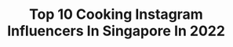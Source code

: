 ---
title: Top 10 Cooking Instagram Influencers In Singapore In 2022
description: >-
  Find top cooking Instagram influencers in Singapore in 2022. Most popular hashtags: #singapore #foodstagram #cooking #dinner.
platform: Instagram
hits: 18
text_top: Analyze the most popular Instagram accounts on inBeat.
text_bottom: inBeat has 18 Instagram influencers like this in Singapore for you to contact.
profiles:
  - username: "jjkatherine"
    fullname: >-
      Katherine Tan
    bio: >-
      🐳陈秋玲 🍁J.J. 🇹🇭TH | SG🇸🇬 🍳Homecook | Homecafe 🥬IG : jjkatherine | kt.juju 🥪#eatwithjjkatherine 🥘#cookingwithjjkatherine 🧁#homecafewithjjkatherine
    location: "Singapore"
    followers: 41361
    engagement: 227
    commentsToLikes: 0.124447
    id: ck5zkb3dwj5f40i14v96ewal9
    verified: false
    hashtags: "#foodblogger, #cookingathome, #healthyliving, #cookingwithjjkatherine"
  - username: "neeskitchen"
    fullname: >-
      Neeru Srikanth | Neeskitchen
    bio: >-
      I ❤️ Mylapore 🇮🇳 & Singapore 🇸🇬 DM for booking my 🍱Online Cooking Class - All Timezones available 🎥Youtuber【70k+】 Collab 📧 neerukitchen@gmail.com
    location: "Singapore"
    followers: 41680
    engagement: 157
    commentsToLikes: 0.051150
    id: ck8t7mvudhde10j78jrijnmwt
    verified: false
    hashtags: "#foodstagram, #dinner, #tambram, #chutney"
  - username: "fmk0816"
    fullname: >-
      fumiko@
    bio: >-
      Tokyo🇯🇵 ✈︎ Singapore🇸🇬(2017.10~) 　𝔸𝕡𝕡𝕝𝕒𝕦𝕤𝕖 ✻ FSPJ認定サロン・初級ディプロマ発行校 ✻フィンガーフードコーディネーター ✻ mom of 2 kids ✻ ex crew
    location: "Singapore"
    followers: 4891
    engagement: 1168
    commentsToLikes: 0.054262
    id: ckf5lnzhfq93h0j23ml3l389g
    verified: false
    hashtags: "#foodpic, #foodie, #singapore, #foodporn"
  - username: "sugar73"
    fullname: >-
      ELAINE🦄 Sugar73® // SG Mummy
    bio: >-
      🦄𝒯𝒽𝒶𝓉 𝒫𝓊𝓇𝓅𝓁𝑒 𝐻𝒶𝒾𝓇 𝑀🍬𝓂 ✨ 👦🏻 𝐸𝓁𝓇🍑𝓎 & 👶🏻 𝐸𝓁𝓇𝒾𝒸 ❤️ 🥂𝐵𝓊𝒷𝒷𝓁𝓎 / 𝑀𝒶𝓀𝑒𝓊𝓅 / 𝒮𝓀𝒾𝓃𝒸𝒶𝓇𝑒 / 𝐹❀🍩𝒹 🍕 ✨𝐿𝑒𝒶𝓋𝒾𝓃𝑔 𝒶𝒷𝒾𝓉 ❤𝒻 𝓈𝓅𝒶𝓇𝓀𝓁𝑒 ✨ 𝑒𝓋𝑒𝓇𝓎𝓌𝒽𝑒𝓇𝑒
    location: "Singapore"
    followers: 18108
    engagement: 180
    commentsToLikes: 0.302891
    id: ck5hivwhffk4c0i11ezduhnrk
    verified: false
    hashtags: "#easymeal, #homecooked, #mummycooking, #momlyfe"
  - username: "aiyoyochenliping"
    fullname: >-
      陳莉萍 Chen Liping
    bio: >-
      Actor "The Wind Beneath My Wings"
    location: "Singapore"
    followers: 56260
    engagement: 295
    commentsToLikes: 0.041314
    id: ck13d6jw43xah0i19ztti8u4l
    verified: true
    hashtags: "#hosehbo2, #sgunited, #stayhomeforsg, #blessed"
  - username: "benyeo23"
    fullname: >-
      Ben Yeo Official
    bio: >-
      Actor , TV Host, Author, father of 2, founder of PLAY Kitchen. 只要有'安乐'，一切都是值得的。 FB www.facebook.com/benyeo23 https://www.mewatch.sg/en/kids
    location: "Singapore"
    followers: 80878
    engagement: 157
    commentsToLikes: 0.053999
    id: ck6tjmust30uv0j71u8f80pfs
    verified: true
    hashtags: "#playkitchenbenyeo, #foodporn, #strongertogether, #stayhomeforsg"
  - username: "thechillmom"
    fullname: >-
      Online Biz Expert Michelle Hon
    bio: >-
      Helping moms build profitable business at @momboss.academy Mama of 4 businesses + 3 kids Seen on CNA, Lifetime Asia FREE resources for #BestMomLife👇🏻
    location: "Singapore"
    followers: 80869
    engagement: 78
    commentsToLikes: 0.084668
    id: ck0vyrowj5gvb0i19bavd39ec
    verified: false
    hashtags: "#momboss, #sgkids, #sgfamily, #thegansiblings"
  - username: "serenetan.sg"
    fullname: >-
      Serene Tan | Singapore Foodie
    bio: >-
      🇸🇬 Live in sunny Singapore 😄 Follow for delicious eats in SG 📷 All photos taken by me 😽 Shopee.sg Ambassador
    location: "Singapore"
    followers: 3806
    engagement: 1217
    commentsToLikes: 0.042524
    id: ckaorguprn5kz0i78t66wldbv
    verified: false
    hashtags: "#eatgoodfood, #foodieforlife, #wantonmee, #sghawkerfood"
  - username: "cravings4vegan"
    fullname: >-
      Nisha🙏 Recipe Developer🥙🥗
    bio: >-
      Creating varities in #vegan #vegetarian food #Recipecurator #organicfood Singapore 🇸🇬 #detoxwithnish #rainbowrecipesbynish DM/email for collab
    location: "Singapore"
    followers: 10459
    engagement: 663
    commentsToLikes: 0.513091
    id: ck134qfltxp6r0i19bk4o1m7h
    verified: false
    hashtags: "#navratri, #newparents, #glutenfreerecipes, #singaporehomecooks"
  - username: "thatmomoffour"
    fullname: >-
      Dawn Sim
    bio: >-
      @lululemonsg ambassador @sport_singapore ambassador Co-founder @trium.fitness 📧: thatmomoffour.work@gmail.com Virtual Fitness classes:
    location: "Singapore"
    followers: 43865
    engagement: 149
    commentsToLikes: 0.017815
    id: ck5qd6i52u1v70i11vuu501jc
    verified: false
    hashtags: "#sgkids, #homeworkouts, #sgmom, #virtualclass"
---